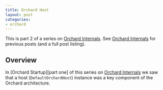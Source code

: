 ```yaml
---
title: Orchard Host
layout: post
categories:
- orchard
---
```


This is part 2 of a series on [Orchard Internals][]. See [Orchard Internals][] for previous posts (and a full post listing).

## Overview

In [Orchard Startup][part one] of this series on [Orchard Internals][] we saw that a host (`DefaultOrchardHost`) instance was a key component of the Orchard architecture.

[Orchard Startup]: /orchard/2011/09/01/orchard-host.html
[Orchard Internals]: /orchard/2011/08/26/orchard-internals-series.html
